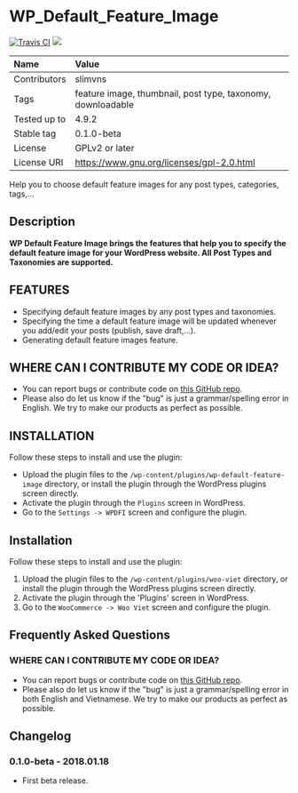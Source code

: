 # WP_Default_Feature_Image
<p>
<a href="https://travis-ci.org/buiquangduc/WP_Default_Feature_Image/"><img src="https://api.travis-ci.org/buiquangduc/WP_Default_Feature_Image.svg?branch=master" alt="Travis CI"></a> 
<a href="https://scrutinizer-ci.com/g/buiquangduc/WP_Default_Feature_Image/?branch=master"><img src="https://scrutinizer-ci.com/g/buiquangduc/WP_Default_Feature_Image/badges/quality-score.png?b=master"></a>
</p>

| Name | Value |
|:---|:---|
| Contributors | slimvns |
|Tags| feature image, thumbnail, post type, taxonomy, downloadable |
| Tested up to | 4.9.2 |
| Stable tag | 0.1.0-beta |
| License | GPLv2 or later |
| License URI | https://www.gnu.org/licenses/gpl-2.0.html |

Help you to choose default feature images for any post types, categories, tags,...

## Description

**WP Default Feature Image brings the features that help you to specify the default feature image for your WordPress website. All Post Types and Taxonomies are supported.**

## FEATURES 


* Specifying default feature images by any post types and taxonomies.
* Specifying the time a default feature image will be updated whenever you add/edit your posts (publish, save draft,...).
* Generating default feature images feature.

## WHERE CAN I CONTRIBUTE MY CODE OR IDEA? 

* You can report bugs or contribute code on [this GitHub repo](https://github.com/buiquangduc/WP_Default_Feature_Image).
* Please also do let us know if the \"bug\" is just a grammar/spelling error in English. We try to make our products as perfect as possible.

## INSTALLATION 

Follow these steps to install and use the plugin:

- Upload the plugin files to the `/wp-content/plugins/wp-default-feature-image` directory, or install the plugin through the WordPress plugins screen directly.
- Activate the plugin through the `Plugins` screen in WordPress.
- Go to the `Settings -> WPDFI` screen and configure the plugin.

## Installation 

Follow these steps to install and use the plugin:

1. Upload the plugin files to the `/wp-content/plugins/woo-viet` directory, or install the plugin through the WordPress plugins screen directly.
1. Activate the plugin through the 'Plugins' screen in WordPress.
1. Go to the `WooCommerce -> Woo Viet` screen and configure the plugin.


## Frequently Asked Questions 

### WHERE CAN I CONTRIBUTE MY CODE OR IDEA? 

* You can report bugs or contribute code on [this GitHub repo](https://github.com/htdat/woo-viet).
* Please also do let us know if the "bug" is just a grammar/spelling error in both English and Vietnamese. We try to make our products as perfect as possible.

## Changelog

### 0.1.0-beta - 2018.01.18

* First beta release.
